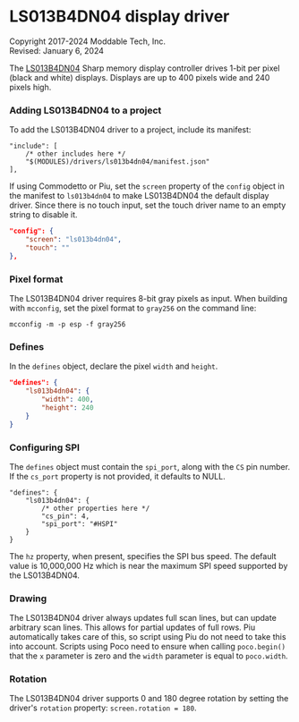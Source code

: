 # LS013B4DN04 display driver
Copyright 2017-2024 Moddable Tech, Inc.<BR>
Revised: January 6, 2024

The [LS013B4DN04](https://cdn-shop.adafruit.com/datasheets/LS013B4DN04-3V_FPC-204284.pdf) Sharp memory display controller drives 1-bit per pixel (black and white) displays. Displays are up to 400 pixels wide and 240 pixels high.

### Adding LS013B4DN04 to a project
To add the LS013B4DN04 driver to a project, include its manifest:

```
"include": [
	/* other includes here */
	"$(MODULES)/drivers/ls013b4dn04/manifest.json"
],
```

If using Commodetto or Piu, set the `screen` property of the `config` object in the manifest to `ls013b4dn04` to make LS013B4DN04 the default display driver. Since there is no touch input, set the touch driver name to an empty string to disable it.

```json
"config": {
	"screen": "ls013b4dn04",
	"touch": ""
},
```

### Pixel format
The LS013B4DN04 driver requires 8-bit gray pixels as input. When building with `mcconfig`, set the pixel format to `gray256` on the command line:

	mcconfig -m -p esp -f gray256

### Defines
In the `defines` object, declare the pixel `width` and `height`.

```json
"defines": {
	"ls013b4dn04": {
		"width": 400,
		"height": 240
	}
}
```

### Configuring SPI
The `defines` object must contain the `spi_port`, along with the `CS` pin number. If the `cs_port` property is not provided, it defaults to NULL.

```
"defines": {
	"ls013b4dn04": {
		/* other properties here */
		"cs_pin": 4,
		"spi_port": "#HSPI"
	}
}
```

The `hz` property, when present, specifies the SPI bus speed. The default value is 10,000,000 Hz which is near the maximum SPI speed supported by the LS013B4DN04.

### Drawing
The LS013B4DN04 driver always updates full scan lines, but can update arbitrary scan lines. This allows for partial updates of full rows. Piu automatically takes care of this, so script using Piu do not need to take this into account. Scripts using Poco need to ensure  when calling `poco.begin()` that the `x` parameter is zero and the `width` parameter is equal to `poco.width`.

### Rotation
The LS013B4DN04 driver supports 0 and 180 degree rotation by setting the driver's `rotation` property: `screen.rotation = 180`.

